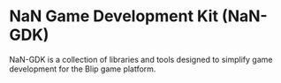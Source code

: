 # NaN Game Development Kit (NaN-GDK)

NaN-GDK is a collection of libraries and tools designed to simplify game development for the Blip game platform.